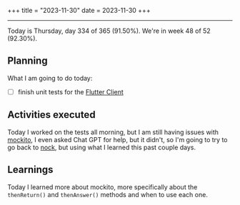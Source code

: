 +++
title = "2023-11-30"
date = 2023-11-30
+++

---

Today is Thursday, day 334 of 365 (91.50%). We're in week 48 of 52 (92.30%).

## Planning

What I am going to do today:

- [ ] finish unit tests for the [Flutter Client](https://github.com/OmnicodeSolutions/luisa_drf_flutter_client)

## Activities executed

Today I worked on the tests all morning, but I am still having issues with [mockito](https://pub.dev/packages/mockito), I even asked Chat GPT for help, but it didn't, so I'm going to try to go back to [nock](https://pub.dev/packages/nock), but using what I learned this past couple days.

## Learnings

Today I learned more about mockito, more specifically about the `thenReturn()` and `thenAnswer()` methods and when to use each one.
